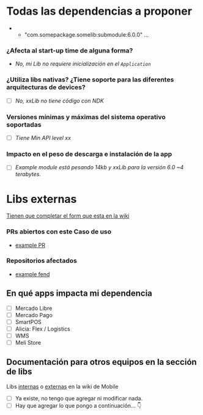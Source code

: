 # Todas las dependencias a proponer
- - "com.somepackage.somelib:submodule:6.0.0"
...

### ¿Afecta al start-up time de alguna forma?
- _No, mi Lib no requiere inicialización en el `Application`_

### ¿Utiliza libs nativas? ¿Tiene soporte para las diferentes arquitecturas de devices?
- [ ]  _No, xxLib no tiene código con NDK_

### Versiones mínimas y máximas del sistema operativo soportadas
- [ ] _Tiene Min API level xx_

### Impacto en el peso de descarga e instalación de la app
- [ ] _Example module está pesando 14kb y xxLib para la versión 6.0 ~4 terabytes._

# Libs externas
[Tienen que completar el form que esta en la wiki](https://sites.google.com/mercadolibre.com/mobile/arquitectura/libs-utilitarias/libs-externas)

### PRs abiertos con este Caso de uso
- [example PR](www.github.com/mercadolibre)

### Repositorios afectados
- [example fend](www.github.com/mercadolibre)

## En qué apps impacta mi dependencia
- [ ] Mercado Libre
- [ ] Mercado Pago
- [ ] SmartPOS
- [ ] Alicia: Flex / Logistics
- [ ] WMS
- [ ] Meli Store

## Documentación para otros equipos en la sección de libs 
Libs [internas](https://sites.google.com/mercadolibre.com/mobile/arquitectura/libs-utilitarias/libs-internas) o [externas](https://sites.google.com/mercadolibre.com/mobile/arquitectura/libs-utilitarias/libs-externas) en la wiki de Mobile

- [ ] Ya existe, no tengo que agregar ni modificar nada.
- [ ] Hay que agregar lo que pongo a continuación... 👇